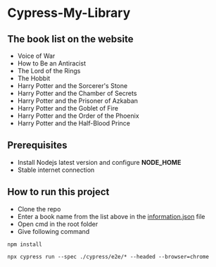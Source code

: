 # Cypress-My-Library

## The book list on the website
* Voice of War
* How to Be an Antiracist
* The Lord of the Rings
* The Hobbit
* Harry Potter and the Sorcerer's Stone
* Harry Potter and the Chamber of Secrets
* Harry Potter and the Prisoner of Azkaban
* Harry Potter and the Goblet of Fire
* Harry Potter and the Order of the Phoenix
* Harry Potter and the Half-Blood Prince

## Prerequisites
* Install Nodejs latest version and configure **NODE_HOME**
* Stable internet connection

## How to run this project
* Clone the repo
* Enter a book name from the list above in the [information.json](https://github.com/asif-shahriar/Cypress-My-Library/blob/main/cypress/e2e/information.json "information.json") file
* Open cmd in the root folder
* Give following command
```
npm install
```
```
npx cypress run --spec ./cypress/e2e/* --headed --browser=chrome
```
